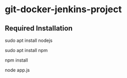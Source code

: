 # git-docker-jenkins-project
## Required Installation

sudo apt install nodejs

sudo apt install npm

npm install

node app.js

